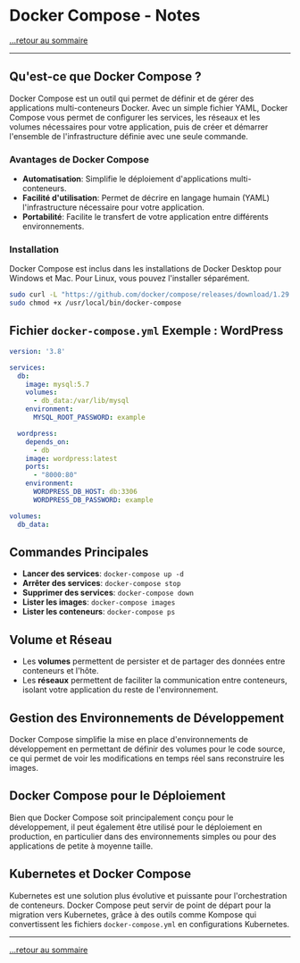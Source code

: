 # Docker Compose - Notes

[...retour au sommaire](../sommaire.md)

---

## Qu'est-ce que Docker Compose ?

Docker Compose est un outil qui permet de définir et de gérer des applications multi-conteneurs Docker. Avec un simple fichier YAML, Docker Compose vous permet de configurer les services, les réseaux et les volumes nécessaires pour votre application, puis de créer et démarrer l'ensemble de l'infrastructure définie avec une seule commande.

### Avantages de Docker Compose

- **Automatisation**: Simplifie le déploiement d'applications multi-conteneurs.
- **Facilité d'utilisation**: Permet de décrire en langage humain (YAML) l'infrastructure nécessaire pour votre application.
- **Portabilité**: Facilite le transfert de votre application entre différents environnements.

### Installation

Docker Compose est inclus dans les installations de Docker Desktop pour Windows et Mac. Pour Linux, vous pouvez l'installer séparément.

```bash
sudo curl -L "https://github.com/docker/compose/releases/download/1.29.2/docker-compose-$(uname -s)-$(uname -m)" -o /usr/local/bin/docker-compose
sudo chmod +x /usr/local/bin/docker-compose
```

## Fichier `docker-compose.yml` Exemple : WordPress

```yaml
version: '3.8'

services:
  db:
    image: mysql:5.7
    volumes:
      - db_data:/var/lib/mysql
    environment:
      MYSQL_ROOT_PASSWORD: example

  wordpress:
    depends_on:
      - db
    image: wordpress:latest
    ports:
      - "8000:80"
    environment:
      WORDPRESS_DB_HOST: db:3306
      WORDPRESS_DB_PASSWORD: example

volumes:
  db_data:
```

## Commandes Principales

- **Lancer des services**: `docker-compose up -d`
- **Arrêter des services**: `docker-compose stop`
- **Supprimer des services**: `docker-compose down`
- **Lister les images**: `docker-compose images`
- **Lister les conteneurs**: `docker-compose ps`

## Volume et Réseau

- Les **volumes** permettent de persister et de partager des données entre conteneurs et l'hôte.
- Les **réseaux** permettent de faciliter la communication entre conteneurs, isolant votre application du reste de l'environnement.

## Gestion des Environnements de Développement

Docker Compose simplifie la mise en place d'environnements de développement en permettant de définir des volumes pour le code source, ce qui permet de voir les modifications en temps réel sans reconstruire les images.

## Docker Compose pour le Déploiement

Bien que Docker Compose soit principalement conçu pour le développement, il peut également être utilisé pour le déploiement en production, en particulier dans des environnements simples ou pour des applications de petite à moyenne taille.

## Kubernetes et Docker Compose

Kubernetes est une solution plus évolutive et puissante pour l'orchestration de conteneurs. Docker Compose peut servir de point de départ pour la migration vers Kubernetes, grâce à des outils comme Kompose qui convertissent les fichiers `docker-compose.yml` en configurations Kubernetes.

---

[...retour au sommaire](../sommaire.md)
